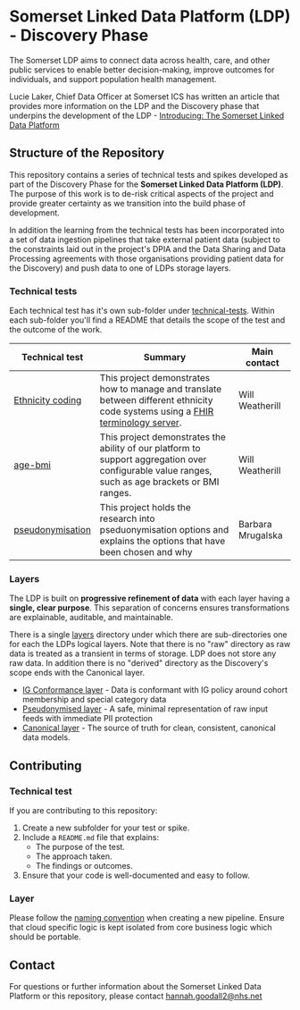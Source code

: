 # Somerset Linked Data Platform (LDP) - Discovery Phase

The Somerset LDP aims to connect data across health, care, and other public services to enable better decision-making, improve outcomes for individuals, and support population health management. 

Lucie Laker, Chief Data Officer at Somerset ICS has written an article that provides more information on the LDP and the Discovery phase that underpins the development of the LDP - [Introducing: The Somerset Linked Data Platform](https://medium.com/somerset-ics-ddat-community/introducing-the-somerset-linked-data-platform-47232e312508)

## Structure of the Repository

This repository contains a series of technical tests and spikes developed as part of the Discovery Phase for the **Somerset Linked Data Platform (LDP)**. The purpose of this work is to de-risk critical aspects of the project and provide greater certainty as we transition into the build phase of development.

In addition the learning from the technical tests has been incorporated into a set of data ingestion pipelines that take external patient data (subject to the constraints laid out in the project's DPIA and the Data Sharing and Data Processing agreements with those organisations providing patient data for the Discovery) and push data to one of LDPs storage layers.

### Technical tests
Each technical test has it's own sub-folder under [technical-tests](./technical-tests/). Within each sub-folder you'll find a README that details the scope of the test and the outcome of the work.

| Technical test   | Summary                                                                                                                                                                          | Main contact    |
|------------------|----------------------------------------------------------------------------------------------------------------------------------------------------------------------------------|-----------------|
| [Ethnicity coding](./technical-tests/ethnicity/) | This project demonstrates how to manage and translate between different ethnicity code systems using a [FHIR terminology server](https://r4.fhir.space/terminology-module.html). | Will Weatherill |
| [age-bmi](./technical-tests/age-bmi/) | This project demonstrates the ability of our platform to support aggregation over configurable value ranges, such as age brackets or BMI ranges. | Will Weatherill | 
| [pseudonymisation](./technical-tests/pseudonymisation/) | This project holds the research into pseduonymisation options and explains the options that have been chosen and why | Barbara Mrugalska  |         

### Layers
The LDP is built on **progressive refinement of data** with each layer having a **single, clear purpose**. This separation of concerns ensures transformations are explainable, auditable, and maintainable.

There is a single [layers](./layers/) directory under which there are sub-directories one for each the LDPs logical layers. Note that there is no "raw" directory as raw data is treated as a transient in terms of storage. LDP does not store any raw data. In addition there is no "derived" directory as the Discovery's scope ends with the Canonical layer.

* [IG Conformance layer](./layers/ig-conformance/README.md) - Data is conformant with IG policy around cohort membership and special category data
* [Pseudonymised layer](./layers/pseudonymised/README.md) - A safe, minimal representation of raw input feeds with immediate PII protection
* [Canonical layer](./layers/canonical/README.md) - The source of truth for clean, consistent, canonical data models.

## Contributing

### Technical test
If you are contributing to this repository:
1. Create a new subfolder for your test or spike.
2. Include a `README.md` file that explains:
   - The purpose of the test.
   - The approach taken.
   - The findings or outcomes.
3. Ensure that your code is well-documented and easy to follow.

### Layer
Please follow the [naming convention](./layers/README.md) when creating a new pipeline. Ensure that cloud specific logic is kept isolated from core business logic which should be portable.

## Contact

For questions or further information about the Somerset Linked Data Platform or this repository, please contact hannah.goodall2@nhs.net

